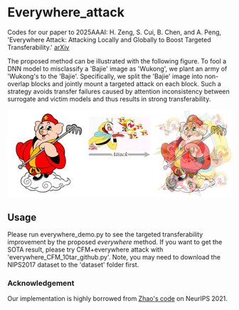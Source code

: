 # Everywhere_attack
Codes for our paper to 2025AAAI: H. Zeng, S. Cui, B. Chen, and A. Peng, 'Everywhere Attack: Attacking Locally and Globally to Boost Targeted Transferability.'  [arXiv](https://arxiv.org/abs/2501.00707)

The proposed method can be illustrated with the following figure. To fool a DNN model to misclassify a 'Bajie' image as 'Wukong', we plant an army of 'Wukong's to the 'Bajie'. Specifically, we split the 'Bajie' image into non-overlap blocks and jointly mount a targeted attack on each block. Such a strategy avoids transfer failures caused by attention inconsistency between surrogate and victim models and thus results in strong transferability.  
<div align=center>
<img src="fig/Fig1.png" width="750">
</div>

## Usage
Please run everywhere_demo.py to see the targeted transferability improvement by the proposed _everywhere_ method.
If you want to get the SOTA result, please try CFM+everywhere attack with 'everywhere_CFM_10tar_github.py'. Note, you may need to download the NIPS2017 dataset to the 'dataset' folder first.

### Acknowledgement
Our implementation is highly borrowed from [Zhao's code](https://github.com/ZhengyuZhao/Targeted-Transfer) on NeurIPS 2021.
